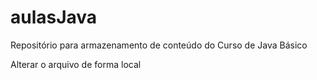 # aulasJava
Repositório para armazenamento de conteúdo do Curso de Java Básico

Alterar o arquivo de forma local
